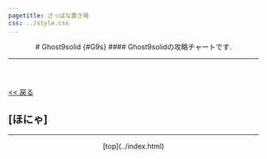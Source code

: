 ```yaml
---
pagetitle: ざっぱな置き場
css: ../style.css
...
```


<header class = "header">
# Ghost9solid {#G9s}
#### Ghost9solidの攻略チャートです.
<hr>
</header>

<div class = "content">

[ << 戻る](index.html)

## [ほにゃ]


</div><!-- cont -->

<footer class ="footer">
<hr>
<p align = "center"> [top](../index.html) </p>
</footer>

